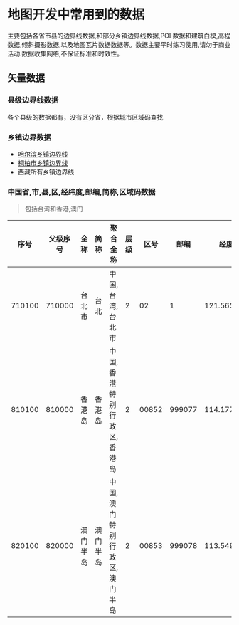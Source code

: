 # 地图开发中常用到的数据

主要包括各省市县的边界线数据,和部分乡镇边界线数据,POI 数据和建筑白模,高程数据,倾斜摄影数据,以及地图瓦片数据数据等。数据主要平时练习使用,请勿于商业活动.数据收集网络,不保证标准和时效性。

## 矢量数据

### 县级边界线数据

各个县级的数据都有，没有区分省，根据城市区域码查找

### 乡镇边界数据

- [哈尔滨乡镇边界线](https://github.com/zulezhe/map-data/blob/master/%E9%83%A8%E5%88%86%E4%B9%A1%E9%95%87%E7%BA%A7%E5%88%ABgeojosn%E6%95%B0%E6%8D%AE/%E5%93%88%E5%B0%94%E6%BB%A8%E4%B9%A1%E9%95%87/230100.geojson)
- [桐柏市乡镇边界线](https://github.com/zulezhe/map-data/tree/master/%E9%83%A8%E5%88%86%E4%B9%A1%E9%95%87%E7%BA%A7%E5%88%ABgeojosn%E6%95%B0%E6%8D%AE/%E6%A1%90%E6%9F%8F%E4%B9%A1%E9%95%87)
- 西藏所有乡镇边界线

### 中国省,市,县,区,经纬度,邮编,简称,区域码数据

> 包括台湾和香港,澳门

| 序号   | 父级序号 | 全称     | 简称     | 聚合全称                     | 层级 | 区号  | 邮编   | 经度       | 纬度      | 全拼             | 简拼 | 首字母 |
| ------ | -------- | -------- | -------- | ---------------------------- | ---- | ----- | ------ | ---------- | --------- | ---------------- | ---- | ------ |
| 710100 | 710000   | 台北市   | 台北     | 中国,台湾,台北市             | 2    | 02    | 1      | 121.56517  | 25.037798 | Taipei           | TB   | T      |
| 810100 | 810000   | 香港岛   | 香港岛   | 中国,香港特别行政区,香港岛   | 2    | 00852 | 999077 | 114.177314 | 22.266416 | Hong Kong Island | XGD  | X      |
| 820100 | 820000   | 澳门半岛 | 澳门半岛 | 中国,澳门特别行政区,澳门半岛 | 2    | 00853 | 999078 | 113.549134 | 22.198751 | MacauPeninsula   | AMBD | A      |
